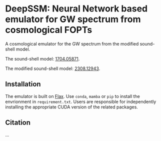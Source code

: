 # DeepSSM: Neural Network based emulator for GW spectrum from cosmological FOPTs

A cosmological emulator for the GW spectrum from the modified sound-shell model.

The sound-shell model: [1704.05871](https://arxiv.org/abs/1704.05871).

The modified sound-shell model: [2308.12943](https://arxiv.org/abs/2308.12943).

## Installation
The emulator is built on [Flax](https://github.com/google/flax). Use `conda`, `mamba` or `pip` to install the envrionment in `requirement.txt`. Users are responsible for independently installing the appropriate CUDA version of the related packages.

## Citation
...


